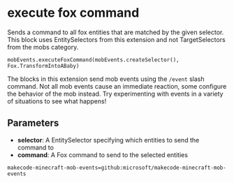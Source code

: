 # execute fox command

Sends a command to all fox entities that are matched by the given selector. This
block uses EntitySelectors from this extension and not TargetSelectors from the mobs
category.

```sig
mobEvents.executeFoxCommand(mobEvents.createSelector(), Fox.TransformIntoABaby)
```

The blocks in this extension send mob events using the `/event` slash command. Not all mob
events cause an immediate reaction, some configure the behavior of the mob instead. Try
experimenting with events in a variety of situations to see what happens!

## Parameters

* **selector**: A EntitySelector specifying which entities to send the command to
* **command**: A Fox command to send to the selected entities

```package
makecode-minecraft-mob-events=github:microsoft/makecode-minecraft-mob-events
```

